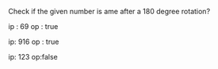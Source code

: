 Check if the given number is ame after a 180 degree rotation?

ip : 69
op : true

ip: 916
op : true

ip: 123
op:false

